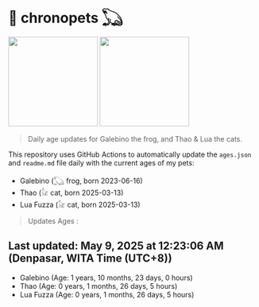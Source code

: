 # 🐾 chronopets 𓆏
<img src="https://github.com/user-attachments/assets/802b3632-7c4b-4232-a3a0-8b1d8fa6f04d" widht=180 height=180 >
<img src="https://github.com/user-attachments/assets/16687005-7ebb-4607-be57-0c8e528fed06" widht=180 height=180 >

> Daily age updates for Galebino the frog, and Thao & Lua the cats.

This repository uses GitHub Actions to automatically update the `ages.json` and `readme.md` file daily with the current ages of my pets: <br>
- Galebino (𓆏 frog, born 2023-06-16)
- Thao (𓃠 cat, born 2025-03-13)
- Lua Fuzza (𓃠 cat, born 2025-03-13)

> Updates Ages :

## Last updated: May 9, 2025 at 12:23:06 AM (Denpasar, WITA Time (UTC+8))

- Galebino (Age: 1 years, 10 months, 23 days, 0 hours)
- Thao (Age: 0 years, 1 months, 26 days, 5 hours)
- Lua Fuzza (Age: 0 years, 1 months, 26 days, 5 hours)

